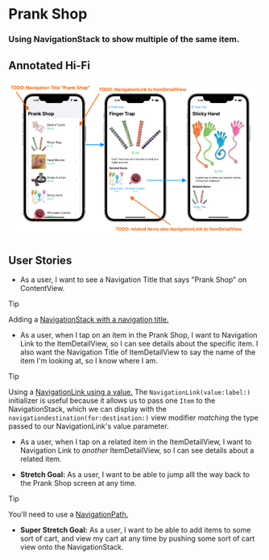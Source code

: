 #  Prank Shop
### Using NavigationStack to show multiple of the same item.

## Annotated Hi-Fi
![A hi-fi prototype of the Prank Shop app. There is a tab view with 4 tabs in this story. The first tab shows the Lincoln Navigator car. The second tab shows Prince Henry the Navigator, with 3 Navigation Links that lead to pictures of places he has travelled: Madeira, The Azores, and Cabo Blanco. The third tab shows Navi, a character from Zelda. The fourth tab shows Apple's MapKit centered on Detroit.](PrankShopHiFi.png)

## User Stories
* As a user, I want to see a Navigation Title that says "Prank Shop" on ContentView.

> [!TIP]
> Adding a [NavigationStack with a navigation title.](https://www.hackingwithswift.com/books/ios-swiftui/adding-a-navigation-bar)

* As a user, when I tap on an item in the Prank Shop, I want to Navigation Link to the ItemDetailView, so I can see details about the specific item. I also want the Navigation Title of ItemDetailView to say the name of the item I'm looking at, so I know where I am.

> [!TIP]
> Using a [NavigationLink using a value.](https://developer.apple.com/documentation/swiftui/view/navigationdestination(for:destination:))
> The `NavigationLink(value:label:)` initializer is useful because it allows us to pass one `Item` to the NavigationStack, which we can display with the `navigationdestination(for:destination:)` view modifier _matching_ the type passed to our NavigationLink's value parameter.

* As a user, when I tap on a related item in the ItemDetailView, I want to Navigation Link to _another_ ItemDetailView, so I can see details about a related item.

* **Stretch Goal:** As a user, I want to be able to jump alll the way back to the Prank Shop screen at any time.

> [!TIP]
> You'll need to use a [NavigationPath.](https://swiftwithmajid.com/2022/10/05/mastering-navigationstack-in-swiftui-navigationpath/)

* **Super Stretch Goal:** As a user, I want to be able to add items to some sort of cart, and view my cart at any time by pushing some sort of cart view onto the NavigationStack.
